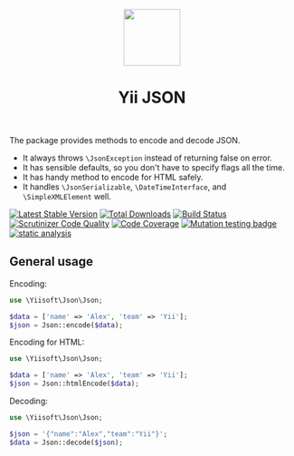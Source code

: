 <p align="center">
    <a href="https://github.com/yiisoft" target="_blank">
        <img src="https://avatars0.githubusercontent.com/u/993323" height="100px">
    </a>
    <h1 align="center">Yii JSON</h1>
    <br>
</p>

The package provides methods to encode and decode JSON.

- It always throws `\JsonException` instead of returning false on error.
- It has sensible defaults, so you don't have to specify flags all the time.
- It has handy method to encode for HTML safely.
- It handles `\JsonSerializable`, `\DateTimeInterface`, and `\SimpleXMLElement` well. 

[![Latest Stable Version](https://poser.pugx.org/yiisoft/json/v/stable.png)](https://packagist.org/packages/yiisoft/json)
[![Total Downloads](https://poser.pugx.org/yiisoft/json/downloads.png)](https://packagist.org/packages/yiisoft/json)
[![Build Status](https://travis-ci.com/yiisoft/json.svg?branch=master)](https://travis-ci.com/yiisoft/json)
[![Scrutinizer Code Quality](https://scrutinizer-ci.com/g/yiisoft/json/badges/quality-score.png?b=master)](https://scrutinizer-ci.com/g/yiisoft/json/?branch=master)
[![Code Coverage](https://scrutinizer-ci.com/g/yiisoft/json/badges/coverage.png?b=master)](https://scrutinizer-ci.com/g/yiisoft/json/?branch=master)
[![Mutation testing badge](https://img.shields.io/endpoint?style=flat&url=https%3A%2F%2Fbadge-api.stryker-mutator.io%2Fgithub.com%2Fyiisoft%2Fjson%2Fmaster)](https://dashboard.stryker-mutator.io/reports/github.com/yiisoft/json/master)
[![static analysis](https://github.com/yiisoft/json/workflows/static%20analysis/badge.svg)](https://github.com/yiisoft/json/actions?query=workflow%3A%22static+analysis%22)

## General usage

Encoding:

```php
use \Yiisoft\Json\Json;

$data = ['name' => 'Alex', 'team' => 'Yii'];
$json = Json::encode($data);
```

Encoding for HTML:

```php
use \Yiisoft\Json\Json;

$data = ['name' => 'Alex', 'team' => 'Yii'];
$json = Json::htmlEncode($data);
```

Decoding:

```php
use \Yiisoft\Json\Json;

$json = '{"name":"Alex","team":"Yii"}';
$data = Json::decode($json);
```
